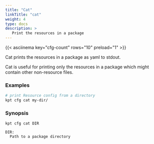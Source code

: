 ```yaml
---
title: "Cat"
linkTitle: "cat"
weight: 4
type: docs
description: >
   Print the resources in a package
---
```

<!--mdtogo:Short
    Print the resources in a package
-->

{{< asciinema key="cfg-count" rows="10" preload="1" >}}

Cat prints the resources in a package as yaml to stdout.

Cat is useful for printing only the resources in a package which might
contain other non-resource files.

### Examples
<!--mdtogo:Examples-->
```sh
# print Resource config from a directory
kpt cfg cat my-dir/
```
<!--mdtogo-->

### Synopsis
<!--mdtogo:Long-->
    kpt cfg cat DIR

    DIR:
      Path to a package directory
<!--mdtogo-->